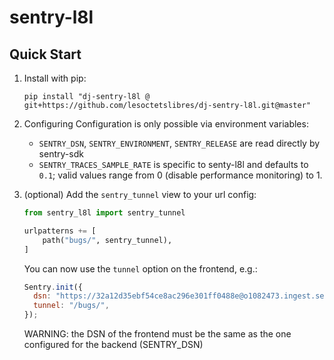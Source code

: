 # sentry-l8l

## Quick Start

1. Install with pip:

   ```shell
   pip install "dj-sentry-l8l @ git+https://github.com/lesoctetslibres/dj-sentry-l8l.git@master"
   ```

2. Configuring Configuration is only possible via environment variables:

   - `SENTRY_DSN`, `SENTRY_ENVIRONMENT`, `SENTRY_RELEASE` are read directly by
     sentry-sdk
   - `SENTRY_TRACES_SAMPLE_RATE` is specific to senty-l8l and defaults to `0.1`;
     valid values range from 0 (disable performance monitoring) to 1.

3. (optional) Add the `sentry_tunnel` view to your url config:

   ```py
   from sentry_l8l import sentry_tunnel

   urlpatterns += [
       path("bugs/", sentry_tunnel),
   ]
   ```

   You can now use the `tunnel` option on the frontend, e.g.:

   ```js
   Sentry.init({
     dsn: "https://32a12d35ebf54ce8ac296e301ff0488e@o1082473.ingest.sentry.io/6095369",
     tunnel: "/bugs/",
   });
   ```

   WARNING: the DSN of the frontend must be the same as the one configured for
   the backend (SENTRY_DSN)
